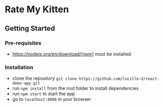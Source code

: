 # Rate My Kitten

## Getting Started
### Pre-requisites
- https://nodejs.org/en/download/[npm] must be installed

### Installation
- clone the repository `git clone https://github.com/lucille-d/react-demo-app.git`
- run `npm install` from the root folder to install dependencies
- run `npm start` to start the app
- go to `localhost:8080` in your browser
